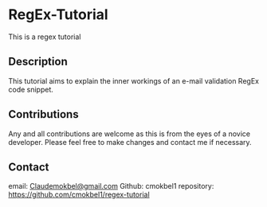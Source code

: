 # RegEx-Tutorial

This is a regex tutorial

## Description

This tutorial aims to explain the inner workings of an e-mail validation RegEx code snippet.

## Contributions

Any and all contributions are welcome as this is from the eyes of a novice developer. Please feel free to make changes and contact me if necessary.

## Contact

email: Claudemokbel@gmail.com
Github: cmokbel1
repository:  https://github.com/cmokbel1/regex-tutorial

